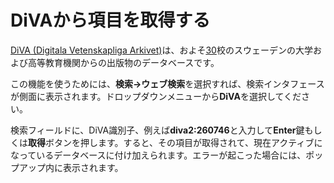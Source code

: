 DiVAから項目を取得する
======================

[DiVA (Digitala Vetenskapliga Arkivet)](http://www.diva-portal.org/)は、およそ[30](http://www.diva-portal.org/smash/aboutdiva.jsf)校のスウェーデンの大学および高等教育機関からの出版物のデータベースです。

この機能を使うためには、**検索→ウェブ検索**を選択すれば、検索インタフェースが側面に表示されます。ドロップダウンメニューから**DiVA**を選択してください。

検索フィールドに、DiVA識別子、例えば**diva2:260746**と入力して**Enter**鍵もしくは**取得**ボタンを押します。すると、その項目が取得されて、現在アクティブになっているデータベースに付け加えられます。エラーが起こった場合には、ポップアップ内に表示されます。
